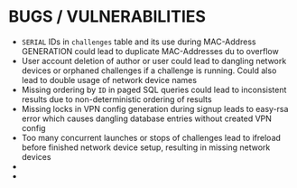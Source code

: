# BUGS / VULNERABILITIES
- `SERIAL` IDs in `challenges` table and its use during MAC-Address GENERATION could lead to duplicate MAC-Addresses du to overflow
- User account deletion of author or user could lead to dangling network devices or orphaned challenges if a challenge is running. Could also lead to double usage of network device names
- Missing ordering by `ID` in paged SQL queries could lead to inconsistent results due to non-deterministic ordering of results
- Missing locks in VPN config generation during signup leads to easy-rsa error which causes dangling database entries without created VPN config
- Too many concurrent launches or stops of challenges lead to ifreload before finished network device setup, resulting in missing network devices
- 
- 